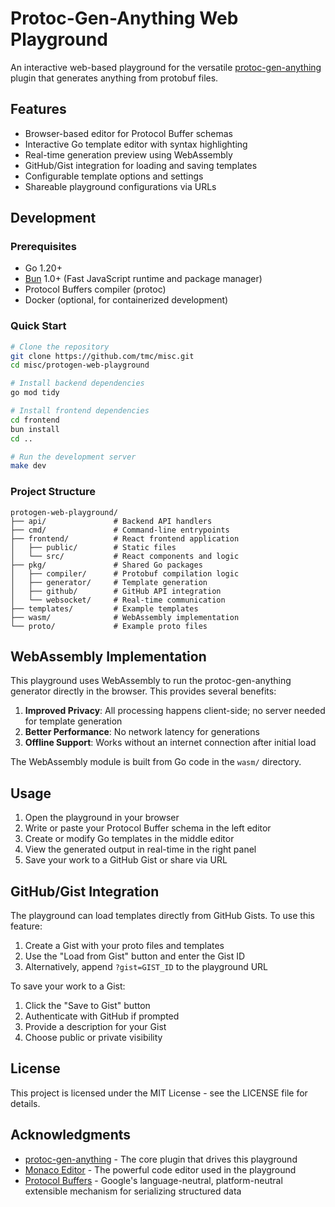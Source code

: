 # Protoc-Gen-Anything Web Playground

An interactive web-based playground for the versatile [protoc-gen-anything](https://github.com/tmc/misc/tree/master/protoc-gen-anything) plugin that generates anything from protobuf files.

## Features

- Browser-based editor for Protocol Buffer schemas
- Interactive Go template editor with syntax highlighting
- Real-time generation preview using WebAssembly
- GitHub/Gist integration for loading and saving templates
- Configurable template options and settings
- Shareable playground configurations via URLs

## Development

### Prerequisites

- Go 1.20+
- [Bun](https://bun.sh/) 1.0+ (Fast JavaScript runtime and package manager)
- Protocol Buffers compiler (protoc)
- Docker (optional, for containerized development)

### Quick Start

```bash
# Clone the repository
git clone https://github.com/tmc/misc.git
cd misc/protogen-web-playground

# Install backend dependencies
go mod tidy

# Install frontend dependencies
cd frontend
bun install
cd ..

# Run the development server
make dev
```

### Project Structure

```
protogen-web-playground/
├── api/               # Backend API handlers
├── cmd/               # Command-line entrypoints
├── frontend/          # React frontend application
│   ├── public/        # Static files
│   └── src/           # React components and logic
├── pkg/               # Shared Go packages
│   ├── compiler/      # Protobuf compilation logic
│   ├── generator/     # Template generation
│   ├── github/        # GitHub API integration
│   └── websocket/     # Real-time communication
├── templates/         # Example templates
├── wasm/              # WebAssembly implementation
└── proto/             # Example proto files
```

## WebAssembly Implementation

This playground uses WebAssembly to run the protoc-gen-anything generator directly in the browser. This provides several benefits:

1. **Improved Privacy**: All processing happens client-side; no server needed for template generation
2. **Better Performance**: No network latency for generations
3. **Offline Support**: Works without an internet connection after initial load

The WebAssembly module is built from Go code in the `wasm/` directory.

## Usage

1. Open the playground in your browser
2. Write or paste your Protocol Buffer schema in the left editor
3. Create or modify Go templates in the middle editor
4. View the generated output in real-time in the right panel
5. Save your work to a GitHub Gist or share via URL

## GitHub/Gist Integration

The playground can load templates directly from GitHub Gists. To use this feature:

1. Create a Gist with your proto files and templates
2. Use the "Load from Gist" button and enter the Gist ID
3. Alternatively, append `?gist=GIST_ID` to the playground URL

To save your work to a Gist:

1. Click the "Save to Gist" button
2. Authenticate with GitHub if prompted
3. Provide a description for your Gist
4. Choose public or private visibility

## License

This project is licensed under the MIT License - see the LICENSE file for details.

## Acknowledgments

- [protoc-gen-anything](https://github.com/tmc/misc/tree/master/protoc-gen-anything) - The core plugin that drives this playground
- [Monaco Editor](https://microsoft.github.io/monaco-editor/) - The powerful code editor used in the playground
- [Protocol Buffers](https://developers.google.com/protocol-buffers) - Google's language-neutral, platform-neutral extensible mechanism for serializing structured data